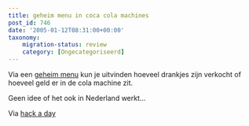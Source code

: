 ```yaml
---
title: geheim menu in coca cola machines
post_id: 746
date: '2005-01-12T08:31:00+00:00'
taxonomy:
    migration-status: review
    category: [Ongecategoriseerd]
---
```

Via een [geheim menu](http://www.i-hacked.com/Misc/Random-Stuff/Hacking-Coke-Machines.html) kun je uitvinden hoeveel drankjes zijn verkocht of hoeveel geld er in de cola machine zit.

Geen idee of het ook in Nederland werkt…

Via [hack a day](http://www.hackaday.com/entry/1234000447026973/)